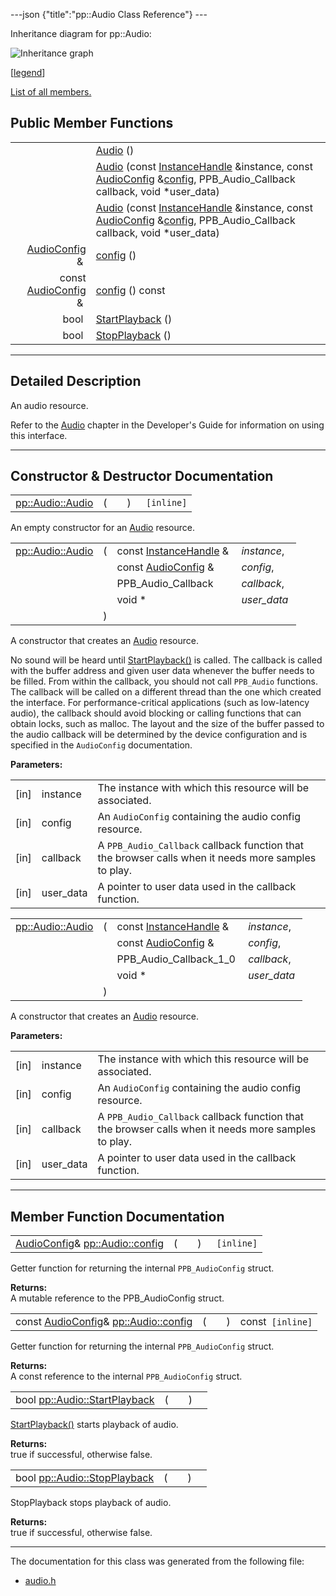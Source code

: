 ---json {"title":"pp::Audio Class Reference"} ---

Inheritance diagram for pp::Audio:

![Inheritance graph](/docs/native-client/pepper_beta/cpp/classpp_1_1_audio__inherit__graph.png)

<span class="legend">\[[legend](/docs/native-client/pepper_beta/cpp/graph_legend/)\]</span>

[List of all members.](/docs/native-client/pepper_beta/cpp/classpp_1_1_audio-members/)

Public Member Functions
-----------------------

<table><tbody><tr class="odd"><td style="text-align: right;"> </td><td><a href="/docs/native-client/pepper_beta/cpp/classpp_1_1_audio#abcb6131f91a53e36f9626843d86e8109" class="el">Audio</a> ()</td></tr><tr class="even"><td style="text-align: right;"> </td><td><a href="/docs/native-client/pepper_beta/cpp/classpp_1_1_audio#af597f4db73cfa15c3dd7eae9b7307fd2" class="el">Audio</a> (const <a href="/docs/native-client/pepper_beta/cpp/classpp_1_1_instance_handle/" class="el">InstanceHandle</a> &amp;instance, const <a href="/docs/native-client/pepper_beta/cpp/classpp_1_1_audio_config/" class="el">AudioConfig</a> &amp;<a href="/docs/native-client/pepper_beta/cpp/classpp_1_1_audio#a750898b5f065621e86472cf1799401bb" class="el">config</a>, PPB_Audio_Callback callback, void *user_data)</td></tr><tr class="odd"><td style="text-align: right;"> </td><td><a href="/docs/native-client/pepper_beta/cpp/classpp_1_1_audio#a856666bd5087947481ac2728bcd26c60" class="el">Audio</a> (const <a href="/docs/native-client/pepper_beta/cpp/classpp_1_1_instance_handle/" class="el">InstanceHandle</a> &amp;instance, const <a href="/docs/native-client/pepper_beta/cpp/classpp_1_1_audio_config/" class="el">AudioConfig</a> &amp;<a href="/docs/native-client/pepper_beta/cpp/classpp_1_1_audio#a750898b5f065621e86472cf1799401bb" class="el">config</a>, PPB_Audio_Callback callback, void *user_data)</td></tr><tr class="even"><td style="text-align: right;"><a href="/docs/native-client/pepper_beta/cpp/classpp_1_1_audio_config/" class="el">AudioConfig</a> &amp; </td><td><a href="/docs/native-client/pepper_beta/cpp/classpp_1_1_audio#a750898b5f065621e86472cf1799401bb" class="el">config</a> ()</td></tr><tr class="odd"><td style="text-align: right;">const <a href="/docs/native-client/pepper_beta/cpp/classpp_1_1_audio_config/" class="el">AudioConfig</a> &amp; </td><td><a href="/docs/native-client/pepper_beta/cpp/classpp_1_1_audio#a51dffc59dc1d654d23c7f8730c87552a" class="el">config</a> () const</td></tr><tr class="even"><td style="text-align: right;">bool </td><td><a href="/docs/native-client/pepper_beta/cpp/classpp_1_1_audio#aa8311c20bbeffd9e22ba21218695f6e4" class="el">StartPlayback</a> ()</td></tr><tr class="odd"><td style="text-align: right;">bool </td><td><a href="/docs/native-client/pepper_beta/cpp/classpp_1_1_audio#ae71f91edd576129f8c82db997bd1f163" class="el">StopPlayback</a> ()</td></tr></tbody></table>

------------------------------------------------------------------------

<span id="details" class="anchor" style="margin: 0;"></span>

Detailed Description
--------------------

An audio resource.

Refer to the [Audio](/docs/native-client/devguide/coding/audio) chapter in the Developer's Guide for information on using this interface.

------------------------------------------------------------------------

Constructor & Destructor Documentation
--------------------------------------

<span id="abcb6131f91a53e36f9626843d86e8109" class="anchor" style="margin: 0;"></span>

<table><tbody><tr class="odd"><td><a href="/docs/native-client/pepper_beta/cpp/classpp_1_1_audio#abcb6131f91a53e36f9626843d86e8109" class="el">pp::Audio::Audio</a></td><td>(</td><td></td><td>)</td><td><code> [inline]</code></td></tr></tbody></table>

An empty constructor for an <a href="/docs/native-client/pepper_beta/cpp/classpp_1_1_audio/" class="el" title="An audio resource.">Audio</a> resource.

<span id="af597f4db73cfa15c3dd7eae9b7307fd2" class="anchor" style="margin: 0;"></span>

<table><tbody><tr class="odd"><td><a href="/docs/native-client/pepper_beta/cpp/classpp_1_1_audio#abcb6131f91a53e36f9626843d86e8109" class="el">pp::Audio::Audio</a></td><td>(</td><td>const <a href="/docs/native-client/pepper_beta/cpp/classpp_1_1_instance_handle/" class="el">InstanceHandle</a> &amp; </td><td><em>instance</em>,</td></tr><tr class="even"><td></td><td></td><td>const <a href="/docs/native-client/pepper_beta/cpp/classpp_1_1_audio_config/" class="el">AudioConfig</a> &amp; </td><td><em>config</em>,</td></tr><tr class="odd"><td></td><td></td><td>PPB_Audio_Callback </td><td><em>callback</em>,</td></tr><tr class="even"><td></td><td></td><td>void * </td><td><em>user_data</em> </td></tr><tr class="odd"><td></td><td>)</td><td></td><td></td></tr></tbody></table>

A constructor that creates an <a href="/docs/native-client/pepper_beta/cpp/classpp_1_1_audio/" class="el" title="An audio resource.">Audio</a> resource.

No sound will be heard until <a href="/docs/native-client/pepper_beta/cpp/classpp_1_1_audio#aa8311c20bbeffd9e22ba21218695f6e4" class="el" title="StartPlayback() starts playback of audio.">StartPlayback()</a> is called. The callback is called with the buffer address and given user data whenever the buffer needs to be filled. From within the callback, you should not call `PPB_Audio` functions. The callback will be called on a different thread than the one which created the interface. For performance-critical applications (such as low-latency audio), the callback should avoid blocking or calling functions that can obtain locks, such as malloc. The layout and the size of the buffer passed to the audio callback will be determined by the device configuration and is specified in the `AudioConfig` documentation.

**Parameters:**  
<table><tbody><tr class="odd"><td>[in]</td><td>instance</td><td>The instance with which this resource will be associated.</td></tr><tr class="even"><td>[in]</td><td>config</td><td>An <code>AudioConfig</code> containing the audio config resource.</td></tr><tr class="odd"><td>[in]</td><td>callback</td><td>A <code>PPB_Audio_Callback</code> callback function that the browser calls when it needs more samples to play.</td></tr><tr class="even"><td>[in]</td><td>user_data</td><td>A pointer to user data used in the callback function.</td></tr></tbody></table>

<span id="a856666bd5087947481ac2728bcd26c60" class="anchor" style="margin: 0;"></span>

<table><tbody><tr class="odd"><td><a href="/docs/native-client/pepper_beta/cpp/classpp_1_1_audio#abcb6131f91a53e36f9626843d86e8109" class="el">pp::Audio::Audio</a></td><td>(</td><td>const <a href="/docs/native-client/pepper_beta/cpp/classpp_1_1_instance_handle/" class="el">InstanceHandle</a> &amp; </td><td><em>instance</em>,</td></tr><tr class="even"><td></td><td></td><td>const <a href="/docs/native-client/pepper_beta/cpp/classpp_1_1_audio_config/" class="el">AudioConfig</a> &amp; </td><td><em>config</em>,</td></tr><tr class="odd"><td></td><td></td><td>PPB_Audio_Callback_1_0 </td><td><em>callback</em>,</td></tr><tr class="even"><td></td><td></td><td>void * </td><td><em>user_data</em> </td></tr><tr class="odd"><td></td><td>)</td><td></td><td></td></tr></tbody></table>

A constructor that creates an <a href="/docs/native-client/pepper_beta/cpp/classpp_1_1_audio/" class="el" title="An audio resource.">Audio</a> resource.

**Parameters:**  
<table><tbody><tr class="odd"><td>[in]</td><td>instance</td><td>The instance with which this resource will be associated.</td></tr><tr class="even"><td>[in]</td><td>config</td><td>An <code>AudioConfig</code> containing the audio config resource.</td></tr><tr class="odd"><td>[in]</td><td>callback</td><td>A <code>PPB_Audio_Callback</code> callback function that the browser calls when it needs more samples to play.</td></tr><tr class="even"><td>[in]</td><td>user_data</td><td>A pointer to user data used in the callback function.</td></tr></tbody></table>

------------------------------------------------------------------------

Member Function Documentation
-----------------------------

<span id="a750898b5f065621e86472cf1799401bb" class="anchor" style="margin: 0;"></span>

<table><tbody><tr class="odd"><td><a href="/docs/native-client/pepper_beta/cpp/classpp_1_1_audio_config/" class="el">AudioConfig</a>&amp; <a href="/docs/native-client/pepper_beta/cpp/classpp_1_1_audio#a750898b5f065621e86472cf1799401bb" class="el">pp::Audio::config</a></td><td>(</td><td></td><td>)</td><td><code> [inline]</code></td></tr></tbody></table>

Getter function for returning the internal `PPB_AudioConfig` struct.

**Returns:**  
A mutable reference to the PPB\_AudioConfig struct.

<span id="a51dffc59dc1d654d23c7f8730c87552a" class="anchor" style="margin: 0;"></span>

<table><tbody><tr class="odd"><td>const <a href="/docs/native-client/pepper_beta/cpp/classpp_1_1_audio_config/" class="el">AudioConfig</a>&amp; <a href="/docs/native-client/pepper_beta/cpp/classpp_1_1_audio#a750898b5f065621e86472cf1799401bb" class="el">pp::Audio::config</a></td><td>(</td><td></td><td>)</td><td>const<code> [inline]</code></td></tr></tbody></table>

Getter function for returning the internal `PPB_AudioConfig` struct.

**Returns:**  
A const reference to the internal `PPB_AudioConfig` struct.

<span id="aa8311c20bbeffd9e22ba21218695f6e4" class="anchor" style="margin: 0;"></span>

<table><tbody><tr class="odd"><td>bool <a href="/docs/native-client/pepper_beta/cpp/classpp_1_1_audio#aa8311c20bbeffd9e22ba21218695f6e4" class="el">pp::Audio::StartPlayback</a></td><td>(</td><td></td><td>)</td><td></td></tr></tbody></table>

<a href="/docs/native-client/pepper_beta/cpp/classpp_1_1_audio#aa8311c20bbeffd9e22ba21218695f6e4" class="el" title="StartPlayback() starts playback of audio.">StartPlayback()</a> starts playback of audio.

**Returns:**  
true if successful, otherwise false.

<span id="ae71f91edd576129f8c82db997bd1f163" class="anchor" style="margin: 0;"></span>

<table><tbody><tr class="odd"><td>bool <a href="/docs/native-client/pepper_beta/cpp/classpp_1_1_audio#ae71f91edd576129f8c82db997bd1f163" class="el">pp::Audio::StopPlayback</a></td><td>(</td><td></td><td>)</td><td></td></tr></tbody></table>

StopPlayback stops playback of audio.

**Returns:**  
true if successful, otherwise false.

------------------------------------------------------------------------

The documentation for this class was generated from the following file:

-   <a href="/docs/native-client/pepper_beta/cpp/audio_8h/" class="el">audio.h</a>
